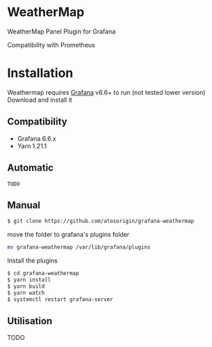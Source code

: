 # WeatherMap

WeatherMap Panel Plugin for Grafana

Compatibility with  Prometheus


# Installation

Weathermap requires [Grafana](https://www.grafana.com/) v6.6+ to run (not tested lower version)
Download and install it

## Compatibility

- Grafana 6.6.x
- Yarn 1.21.1




## Automatic

```
TODO
```

## Manual

```sh
$ git clone https://github.com/atosorigin/grafana-weathermap
```

move the folder to grafana's plugins folder

```sh
mv grafana-weathermap /var/lib/grafana/plugins
```

Install the plugins

```sh
$ cd grafana-weathermap
$ yarn install
$ yarn build
$ yarn watch
$ systemctl restart grafana-server
```


## Utilisation

TODO

